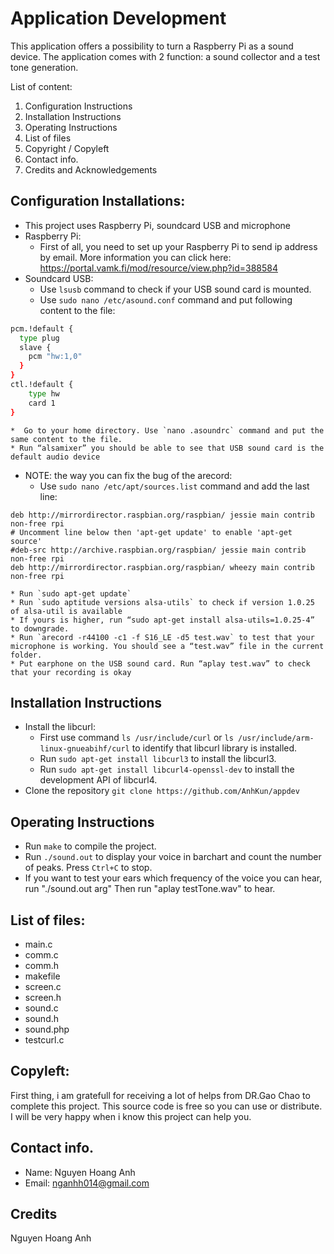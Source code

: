 # Application Development

This application offers a possibility to turn a Raspberry Pi as a sound 
device. The application comes with 2 function: a sound collector and a test tone generation.

List of content:
1. Configuration Instructions
2. Installation Instructions
3. Operating Instructions
4. List of files
5. Copyright / Copyleft
6. Contact info.
7. Credits and Acknowledgements

## Configuration Installations: 
- This project uses Raspberry Pi, soundcard USB and microphone
- Raspberry Pi:
	* First of all, you need to set up your Raspberry Pi to send ip address by email. More information you can click here: https://portal.vamk.fi/mod/resource/view.php?id=388584
- Soundcard USB:
	* Use `lsusb` command to check if your USB sound card is mounted.
	* Use `sudo nano /etc/asound.conf` command and put following content to the file:

```bash
pcm.!default {
  type plug
  slave {
    pcm "hw:1,0"
  }
}
ctl.!default {
    type hw
    card 1
}
```

	*  Go to your home directory. Use `nano .asoundrc` command and put the same content to the file.
	* Run “alsamixer” you should be able to see that USB sound card is the default audio device 
- NOTE: the way you can fix the bug of the arecord:
	* Use `sudo nano /etc/apt/sources.list` command and add the last line:

```
deb http://mirrordirector.raspbian.org/raspbian/ jessie main contrib non-free rpi
# Uncomment line below then 'apt-get update' to enable 'apt-get source'
#deb-src http://archive.raspbian.org/raspbian/ jessie main contrib non-free rpi
deb http://mirrordirector.raspbian.org/raspbian/ wheezy main contrib non-free rpi
```

	* Run `sudo apt-get update`
	* Run `sudo aptitude versions alsa-utils` to check if version 1.0.25 of alsa-util is available
	* If yours is higher, run “sudo apt-get install alsa-utils=1.0.25-4” to downgrade. 
	* Run `arecord -r44100 -c1 -f S16_LE -d5 test.wav` to test that your microphone is working. You should see a “test.wav” file in the current folder.
	* Put earphone on the USB sound card. Run “aplay test.wav” to check that your recording is okay

## Installation Instructions
- Install the libcurl: 
	* First use command `ls /usr/include/curl` or `ls /usr/include/arm-linux-gnueabihf/curl` to identify that libcurl library is installed.
	* Run `sudo apt-get install libcurl3` to install the libcurl3.
	* Run `sudo apt-get install libcurl4-openssl-dev` to install the development API of libcurl4.
- Clone the repository `git clone https://github.com/AnhKun/appdev`

## Operating Instructions
- Run `make` to compile the project. 
- Run `./sound.out` to display your voice in barchart and count the number of peaks. Press `Ctrl+C` to stop. 
- If you want to test your ears which frequency of the voice you can hear, run "./sound.out arg"
Then run "aplay testTone.wav" to hear.

## List of files:
- main.c 
- comm.c 
- comm.h 
- makefile 
- screen.c 
- screen.h 
- sound.c 
- sound.h 
- sound.php 
- testcurl.c

## Copyleft: 
First thing, i am gratefull for receiving a lot of helps from DR.Gao Chao to complete 
this project. This source code is free so you can use or distribute. I will be very happy when i know 
this project can help you.

## Contact info.
- Name: Nguyen Hoang Anh
- Email: nganhh014@gmail.com

## Credits 
Nguyen Hoang Anh  
